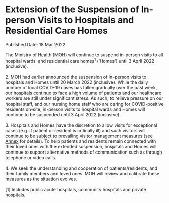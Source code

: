 <html>
    <meta http-equiv="Content-Type" content="text/html; charset=utf-8"/>
    <meta charset="utf-8"/>
    <title>Extension of the Suspension of In-person Visits to Hospitals and Residential Care Homes</title>
    <body><h1>Extension of the Suspension of In-person Visits to Hospitals and Residential Care Homes</h1>
    <p>Published Date: 18 Mar 2022</p> The Ministry of Health (MOH) will continue to suspend in-person visits to all hospital wards&nbsp; and residential care homes<sup>1</sup> (‘Homes’) until 3 April 2022 (inclusive).<br><br>2. MOH had earlier announced the suspension of in-person visits to hospitals and Homes until 20 March 2022 (inclusive). While the daily number of local COVID-19 cases has fallen gradually over the past week, our hospitals continue to face a high volume of patients and our healthcare workers are still under significant stress. As such, to relieve pressure on our hospital staff, and our nursing home staff who are caring for COVID-positive residents on-site, in-person visits to hospital wards and Homes will continue to be suspended until 3 April 2022 (inclusive).<br><br>3. Hospitals and Homes have the discretion to allow visits for exceptional cases (e.g. if patient or resident is critically ill) and such visitors will continue to be subject to prevailing visitor management measures (see <a href="/docs/librariesprovider5/pressroom/press-releases/annex---18-mar-2022.pdf?sfvrsn=43a4d567_0" title="Annex">Annex</a>&nbsp;for details). To help patients and residents remain connected with their loved ones with the extended suspension, hospitals and Homes will continue to support alternative methods of communication such as through telephone or video calls.<br><br>4. We seek the understanding and cooperation of patients/residents, and their family members and loved ones. MOH will review and calibrate these measures as the situation evolves.<br><br>[1] Includes public acute hospitals, community hospitals and private hospitals.<br></body>
</html>